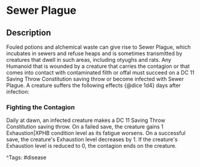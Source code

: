 # Sewer Plague

## Description

Fouled potions and alchemical waste can give rise to Sewer Plague, which incubates in sewers and refuse heaps and is sometimes transmitted by creatures that dwell in such areas, including otyughs and rats. Any Humanoid that is wounded by a creature that carries the contagion or that comes into contact with contaminated filth or offal must succeed on a DC 11 Saving Throw Constitution saving throw or become infected with Sewer Plague. A creature suffers the following effects {@dice 1d4} days after infection:

###

### Fighting the Contagion

Daily at dawn, an infected creature makes a DC 11 Saving Throw Constitution saving throw. On a failed save, the creature gains 1 Exhaustion|XPHB condition level as its fatigue worsens. On a successful save, the creature's Exhaustion level decreases by 1. If the creature's Exhaustion level is reduced to 0, the contagion ends on the creature.

^Tags: #disease